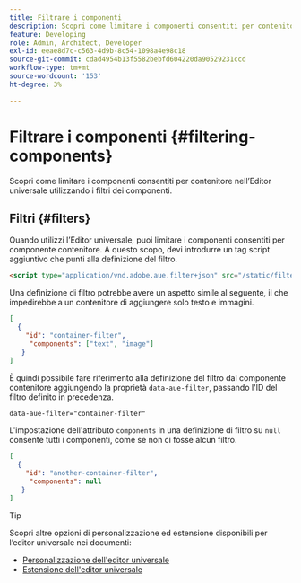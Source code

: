 ```yaml
---
title: Filtrare i componenti
description: Scopri come limitare i componenti consentiti per contenitore nell’Editor universale utilizzando i filtri dei componenti.
feature: Developing
role: Admin, Architect, Developer
exl-id: eeae8d7c-c563-4d9b-8c54-1098a4e98c18
source-git-commit: cdad4954b13f5582bebfd604220da90529231ccd
workflow-type: tm+mt
source-wordcount: '153'
ht-degree: 3%

---
```


# Filtrare i componenti {#filtering-components}

Scopri come limitare i componenti consentiti per contenitore nell’Editor universale utilizzando i filtri dei componenti.

## Filtri {#filters}

Quando utilizzi l’Editor universale, puoi limitare i componenti consentiti per componente contenitore. A questo scopo, devi introdurre un tag script aggiuntivo che punti alla definizione del filtro.

```html
<script type="application/vnd.adobe.aue.filter+json" src="/static/filter-definition.json"></script>
```

Una definizione di filtro potrebbe avere un aspetto simile al seguente, il che impedirebbe a un contenitore di aggiungere solo testo e immagini.

```json
[
  {
    "id": "container-filter",
     "components": ["text", "image"]
   }
]
```

È quindi possibile fare riferimento alla definizione del filtro dal componente contenitore aggiungendo la proprietà `data-aue-filter`, passando l&#39;ID del filtro definito in precedenza.

```html
data-aue-filter="container-filter"
```

L&#39;impostazione dell&#39;attributo `components` in una definizione di filtro su `null` consente tutti i componenti, come se non ci fosse alcun filtro.

```json
[
  {
    "id": "another-container-filter",
     "components": null
   }
]
```

>[!TIP]
>
>Scopri altre opzioni di personalizzazione ed estensione disponibili per l’editor universale nei documenti:
>
>* [Personalizzazione dell&#39;editor universale](/help/implementing/universal-editor/customizing.md)
>* [Estensione dell&#39;editor universale](/help/implementing/universal-editor/extending.md)
